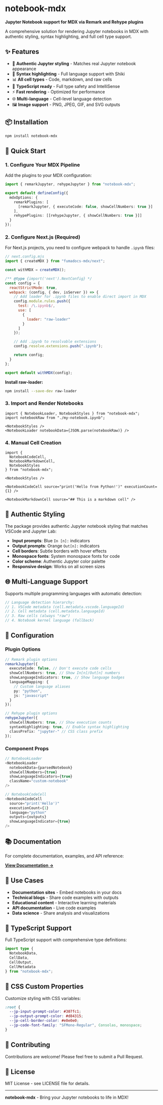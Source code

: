 # notebook-mdx

**Jupyter Notebook support for MDX via Remark and Rehype plugins**

A comprehensive solution for rendering Jupyter notebooks in MDX with authentic styling, syntax highlighting, and full cell type support.

## ✨ Features

- 🎯 **Authentic Jupyter styling** - Matches real Jupyter notebook appearance
- 🎨 **Syntax highlighting** - Full language support with Shiki
- 📊 **All cell types** - Code, markdown, and raw cells
- 🔧 **TypeScript ready** - Full type safety and IntelliSense
- ⚡ **Fast rendering** - Optimized for performance
- 🌐 **Multi-language** - Cell-level language detection
- 🖼️ **Image support** - PNG, JPEG, GIF, and SVG outputs

## 📦 Installation

```bash
npm install notebook-mdx
```

## 🚀 Quick Start

### 1. Configure Your MDX Pipeline

Add the plugins to your MDX configuration:

```typescript
import { remarkJupyter, rehypeJupyter } from "notebook-mdx";

export default defineConfig({
  mdxOptions: {
    remarkPlugins: [
      [remarkJupyter, { executeCode: false, showCellNumbers: true }]
    ],
    rehypePlugins: [[rehypeJupyter, { showCellNumbers: true }]]
  }
});
```

### 2. Configure Next.js (Required)

For Next.js projects, you need to configure webpack to handle `.ipynb` files:

```javascript
// next.config.mjs
import { createMDX } from "fumadocs-mdx/next";

const withMDX = createMDX();

/** @type {import('next').NextConfig} */
const config = {
  reactStrictMode: true,
  webpack: (config, { dev, isServer }) => {
    // Add loader for .ipynb files to enable direct import in MDX
    config.module.rules.push({
      test: /\.ipynb$/,
      use: [
        {
          loader: "raw-loader"
        }
      ]
    });

    // Add .ipynb to resolvable extensions
    config.resolve.extensions.push(".ipynb");

    return config;
  }
};

export default withMDX(config);
```

**Install raw-loader:**

```bash
npm install --save-dev raw-loader
```

### 3. Import and Render Notebooks

```mdx
import { NotebookLoader, NotebookStyles } from "notebook-mdx";
import notebookRaw from "./my-notebook.ipynb";

<NotebookStyles />
<NotebookLoader notebookData={JSON.parse(notebookRaw)} />
```

### 4. Manual Cell Creation

```mdx
import {
  NotebookCodeCell,
  NotebookMarkdownCell,
  NotebookStyles
} from "notebook-mdx";

<NotebookStyles />

<NotebookCodeCell source="print('Hello from Python!')" executionCount={1} />

<NotebookMarkdownCell source="## This is a markdown cell" />
```

## 🎨 Authentic Styling

The package provides authentic Jupyter notebook styling that matches VSCode and Jupyter Lab:

- **Input prompts**: Blue `In [n]:` indicators
- **Output prompts**: Orange `Out[n]:` indicators
- **Cell borders**: Subtle borders with hover effects
- **Monospace fonts**: System monospace fonts for code
- **Color scheme**: Authentic Jupyter color palette
- **Responsive design**: Works on all screen sizes

## 🌐 Multi-Language Support

Supports multiple programming languages with automatic detection:

```typescript
// Language detection hierarchy:
// 1. VSCode metadata (cell.metadata.vscode.languageId)
// 2. Cell metadata (cell.metadata.languageId)
// 3. Raw cells (always "raw")
// 4. Notebook kernel language (fallback)
```

## 🔧 Configuration

### Plugin Options

```typescript
// Remark plugin options
remarkJupyter({
  executeCode: false, // Don't execute code cells
  showCellNumbers: true, // Show In[n]/Out[n] numbers
  showLanguageIndicators: true, // Show language badges
  languageMapping: {
    // Custom language aliases
    py: "python",
    js: "javascript"
  }
});

// Rehype plugin options
rehypeJupyter({
  showCellNumbers: true, // Show execution counts
  syntaxHighlighting: true, // Enable syntax highlighting
  classPrefix: "jupyter-" // CSS class prefix
});
```

### Component Props

```typescript
// NotebookLoader
<NotebookLoader
  notebookData={parsedNotebook}
  showCellNumbers={true}
  showLanguageIndicators={true}
  className="custom-notebook"
/>

// NotebookCodeCell
<NotebookCodeCell
  source="print('Hello')"
  executionCount={1}
  language="python"
  outputs={outputs}
  showLanguageIndicator={true}
/>
```

## 📚 Documentation

For complete documentation, examples, and API reference:

**[View Documentation →](https://github.com/abhay-ramesh/notebook-mdx/tree/main/apps/docs)**

## 🎯 Use Cases

- **Documentation sites** - Embed notebooks in your docs
- **Technical blogs** - Share code examples with outputs
- **Educational content** - Interactive learning materials
- **API documentation** - Live code examples
- **Data science** - Share analysis and visualizations

## 🔧 TypeScript Support

Full TypeScript support with comprehensive type definitions:

```typescript
import type {
  NotebookData,
  CellData,
  CellOutput,
  CellMetadata
} from "notebook-mdx";
```

## 🎨 CSS Custom Properties

Customize styling with CSS variables:

```css
:root {
  --jp-input-prompt-color: #307fc1;
  --jp-output-prompt-color: #d84315;
  --jp-cell-border-color: #e0e0e0;
  --jp-code-font-family: "SFMono-Regular", Consolas, monospace;
}
```

## 🤝 Contributing

Contributions are welcome! Please feel free to submit a Pull Request.

## 📄 License

MIT License - see LICENSE file for details.

---

**notebook-mdx** - Bring your Jupyter notebooks to life in MDX!

